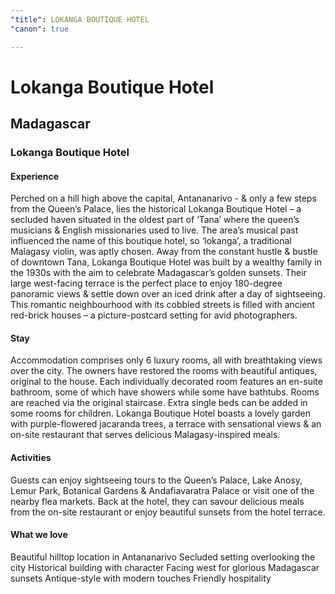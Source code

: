 ```yaml
---
"title": LOKANGA BOUTIQUE HOTEL
"canon": true

---
```


# Lokanga Boutique Hotel
## Madagascar
### Lokanga Boutique Hotel

#### Experience
Perched on a hill high above the capital, Antananarivo - &amp; only a few steps from the Queen’s Palace, lies the historical Lokanga Boutique Hotel – a secluded haven situated in the oldest part of ‘Tana’ where the queen’s musicians &amp; English missionaries used to live.
The area’s musical past influenced the name of this boutique hotel, so ‘lokanga’, a traditional Malagasy violin, was aptly chosen.
Away from the constant hustle &amp; bustle of downtown Tana, Lokanga Boutique Hotel was built by a wealthy family in the 1930s with the aim to celebrate Madagascar’s golden sunsets.
Their large west-facing terrace is the perfect place to enjoy 180-degree panoramic views &amp; settle down over an iced drink after a day of sightseeing.
This romantic neighbourhood with its cobbled streets is filled with ancient red-brick houses – a picture-postcard setting for avid photographers.

#### Stay
Accommodation comprises only 6 luxury rooms, all with breathtaking views over the city.  The owners have restored the rooms with beautiful antiques, original to the house.
Each individually decorated room features an en-suite bathroom, some of which have showers while some have bathtubs.  Rooms are reached via the original staircase.  Extra single beds can be added in some rooms for children.
Lokanga Boutique Hotel boasts a lovely garden with purple-flowered jacaranda trees, a terrace with sensational views &amp; an on-site restaurant that serves delicious Malagasy-inspired meals.

#### Activities
Guests can enjoy sightseeing tours to the Queen’s Palace, Lake Anosy, Lemur Park, Botanical Gardens &amp; Andafiavaratra Palace or visit one of the nearby flea markets.
Back at the hotel, they can savour delicious meals from the on-site restaurant or enjoy beautiful sunsets from the hotel terrace.


#### What we love
Beautiful hilltop location in Antananarivo
Secluded setting overlooking the city
Historical building with character
Facing west for glorious Madagascar sunsets
Antique-style with modern touches
Friendly hospitality